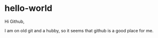# hello-world

Hi Github,

I am on old git and a hubby, so it seems that github is a good place for me.

